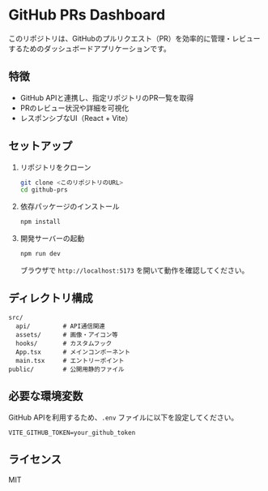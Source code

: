 # GitHub PRs Dashboard

このリポジトリは、GitHubのプルリクエスト（PR）を効率的に管理・レビューするためのダッシュボードアプリケーションです。

## 特徴
- GitHub APIと連携し、指定リポジトリのPR一覧を取得
- PRのレビュー状況や詳細を可視化
- レスポンシブなUI（React + Vite）

## セットアップ

1. リポジトリをクローン
   ```sh
   git clone <このリポジトリのURL>
   cd github-prs
   ```
2. 依存パッケージのインストール
   ```sh
   npm install
   ```
3. 開発サーバーの起動
   ```sh
   npm run dev
   ```
   ブラウザで `http://localhost:5173` を開いて動作を確認してください。

## ディレクトリ構成

```
src/
  api/         # API通信関連
  assets/      # 画像・アイコン等
  hooks/       # カスタムフック
  App.tsx      # メインコンポーネント
  main.tsx     # エントリーポイント
public/        # 公開用静的ファイル
```

## 必要な環境変数
GitHub APIを利用するため、`.env` ファイルに以下を設定してください。

```
VITE_GITHUB_TOKEN=your_github_token
```

## ライセンス
MIT
